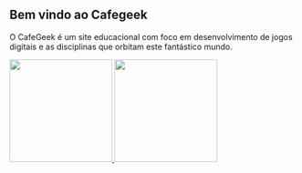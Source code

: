 ## Bem vindo ao Cafegeek

O CafeGeek é um site educacional com foco em desenvolvimento de jogos digitais e as disciplinas que orbitam este fantástico mundo.


<div>
 <a href="https://github.com/myerco/">
 <img height="180em" src="https://github-readme-stats.vercel.app/api?username=myerco&show_icons=true&theme=dracula&include_all_commits=true&count_private=true"/>
 <img height="180em" src="https://github-readme-stats.vercel.app/api/top-langs/?username=myerco&layout=compact&langs_count=7&theme=dracula"/>
</div>

<div style="display: inline_block"><br>


</div>
